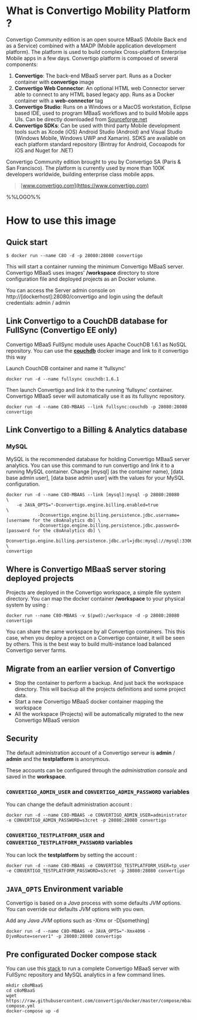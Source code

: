 # What is Convertigo Mobility Platform ?

Convertigo Community edition is an open source MBaaS (Mobile Back end as a Service) combined with a MADP (Mobile application development platform). The platform is used to build complex Cross-platform Enterprise Mobile apps in a few days. Convertigo platform is composed of several components:
 
1. **Convertigo**: The back-end MBaaS server part. Runs as a Docker container with **convertigo** image
2. **Convertigo Web Connector**: An optional HTML web Connector server able to connect to any HTML based legacy app. Runs as a Docker container with a **web-connector** tag
3. **Convertigo Studio**: Runs on a Windows or a MacOS workstation, Eclipse based IDE, used to program MBaaS workflows and to build Mobile apps UIs. Can be directly downloaded from [Sourceforge.net](https://sourceforge.net/projects/convertigo/files/latest/download)
4. **Convertigo SDKs**: Can be used with third party Mobile development tools such as Xcode (iOS) Android Studio (Android) and Visual Studio (Windows Mobile, Windows UWP and Xamarin). SDKS are available on each platform standard repository (Bintray for Android, Cocoapods for iOS and Nuget for .NET) 

Convertigo Community edition brought to you by Convertigo SA (Paris & San Francisco). The platform is currently used by more than 100K developers  worldwide, building enterprise class mobile apps.

> [www.convertigo.com](https://www.convertigo.com)

%%LOGO%%

# How to use this image

## Quick start

	$ docker run --name C8O -d -p 28080:28080 convertigo

This will start a container running the minimum Convertigo MBaaS server. Convertigo MBaaS uses images' **/workspace** directory to store configuration file and deployed projects as an Docker volume. 

You can access the Server admin console  on http://[dockerhost]:28080/convertigo and login using the default credentials: admin / admin

## Link Convertigo to a CouchDB database for FullSync (Convertigo EE only)

Convertigo MBaaS FullSync module uses Apache CouchDB 1.6.1 as NoSQL repository. You can use the **[couchdb](https://hub.docker.com/_/couchdb/ "CouchDB")** docker image and link to it convertigo this way
	 
Launch CouchDB container and name it 'fullsync'

	docker run -d --name fullsync couchdb:1.6.1

Then launch Convertigo and link it to the running 'fullsync' container. Convertigo MBaaS sever will automatically use it as its fullsync repository.

	docker run -d --name C8O-MBAAS --link fullsync:couchdb -p 28080:28080 convertigo

## Link Convertigo to a Billing & Analytics database

### MySQL

MySQL is the recommended database for holding Convertigo MBaaS server analytics. You can use this command to run convertigo and link it to a running MySQL container. Change [mysql] (as the container name), [data base admin user], [data base admin user] with the values for your MySQL configuration. 

	docker run -d --name C8O-MBAAS --link [mysql]:mysql -p 28080:28080                                   \
		-e JAVA_OPTS="-Dconvertigo.engine.billing.enabled=true                                           \ 
           		-Dconvertigo.engine.billing.persistence.jdbc.username=[username for the c8oAnalytics db] \
           		-Dconvertigo.engine.billing.persistence.jdbc.password=[password for the c8oAnalytics db] \
				-Dconvertigo.engine.billing.persistence.jdbc.url=jdbc:mysql://mysql:3306/c8oAnalytics"   \
    convertigo


## Where is Convertigo MBaaS server storing deployed projects

Projects are deployed in the Convertigo workspace, a simple file system directory. You can map the docker container **/workspace** to your physical system by using :

	docker run --name C8O-MBAAS -v $(pwd):/workspace -d -p 28080:28080 convertigo

You can share the same workspace by all Convertigo containers. This this case, when you deploy a project on a Convertigo container, it will be seen by others. This is the best way to build multi-instance load balanced Convertigo server farms.


## Migrate from an earlier version of Convertigo

-	Stop the container to perform a backup. And just back the workspace directory. This will backup all the projects definitions and some project data.
-	Start a new Convertigo MBaaS docker container mapping the workspace
-	All the workspace (Projects) will be automatically migrated to the new Convertigo MBaaS version


## Security

The default administration account of a Convertigo serveur is **admin** / **admin** and the **testplatform** is anonymous.

These accounts can be configured through the *administration console* and saved in the **workspace**.

### `CONVERTIGO_ADMIN_USER` and `CONVERTIGO_ADMIN_PASSWORD` variables

You can change the default administration account :

	docker run -d --name C8O-MBAAS -e CONVERTIGO_ADMIN_USER=administrator -e CONVERTIGO_ADMIN_PASSWORD=s3cret -p 28080:28080 convertigo

### `CONVERTIGO_TESTPLATFORM_USER` and `CONVERTIGO_TESTPLATFORM_PASSWORD` variables

You can lock the **testplatform** by setting the account :

	docker run -d --name C8O-MBAAS -e CONVERTIGO_TESTPLATFORM_USER=tp_user -e CONVERTIGO_TESTPLATFORM_PASSWORD=s3cret -p 28080:28080 convertigo

## `JAVA_OPTS` Environment variable

Convertigo is based on a *Java* process with some defaults *JVM* options. You can override our defaults *JVM* options with you own.

Add any *Java JVM* options such as -Xmx or -D[something]

	docker run -d --name C8O-MBAAS -e JAVA_OPTS="-Xmx4096 -DjvmRoute=server1" -p 28080:28080 convertigo

## Pre configurated Docker compose stack

You can use this [stack](https://github.com/convertigo/docker/blob/master/compose/mbaas/docker-compose.yml) to run a complete Convertigo MBaaS server with FullSync repository and MySQL analytics in a few command lines. 

	mkdir c8oMBaaS
	cd c8oMBaaS
	wget https://raw.githubusercontent.com/convertigo/docker/master/compose/mbaas/docker-compose.yml
	docker-compose up -d

